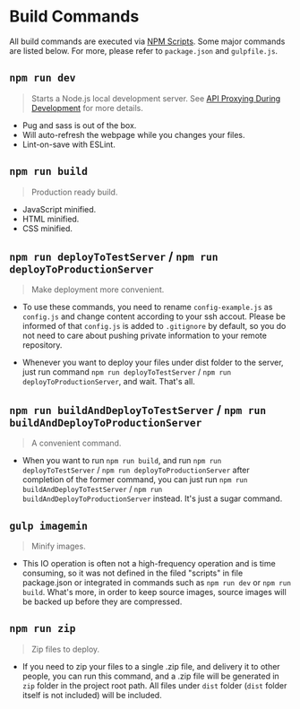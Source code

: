 # Build Commands

All build commands are executed via [NPM Scripts](https://docs.npmjs.com/misc/scripts). Some major commands are listed below. For more, please refer to `package.json` and `gulpfile.js`.

## `npm run dev`

> Starts a Node.js local development server. See [API Proxying During Development](proxy.md) for more details.

- Pug and sass is out of the box.
- Will auto-refresh the webpage while you changes your files.
- Lint-on-save with ESLint.

## `npm run build`

> Production ready build.

- JavaScript minified.
- HTML minified.
- CSS minified.

## `npm run deployToTestServer` / `npm run deployToProductionServer`

> Make deployment more convenient.

- To use these commands, you need to rename `config-example.js` as `config.js` and change content according to your ssh accout. Please be informed of that `config.js` is added to `.gitignore` by default, so you do not need to care about pushing private information to your remote repository.

- Whenever you want to deploy your files under dist folder to the server, just run command `npm run deployToTestServer` / `npm run deployToProductionServer`, and wait. That's all.

## `npm run buildAndDeployToTestServer` / `npm run buildAndDeployToProductionServer`

> A convenient command.

- When you want to run `npm run build`, and run `npm run deployToTestServer` / `npm run deployToProductionServer` after completion of the former command, you can just run `npm run buildAndDeployToTestServer` / `npm run buildAndDeployToProductionServer` instead. It's just a sugar command.

## `gulp imagemin`

> Minify images.

- This IO operation is often not a high-frequency operation and is time consuming, so it was not defined in the filed "scripts" in file package.json or integrated in commands such as `npm run dev` or `npm run build`. What's more, in order to keep source images, source images will be backed up before they are compressed.

## `npm run zip`

> Zip files to deploy.

- If you need to zip your files to a single .zip file, and delivery it to other people, you can run this command, and a .zip file will be generated in `zip` folder in the project root path. All files under `dist` folder (`dist` folder itself is not included) will be included.
